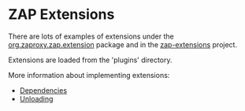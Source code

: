 # ZAP Extensions

There are lots of examples of extensions under the [org.zaproxy.zap.extension](https://github.com/zaproxy/zaproxy/tree/develop/src/org/zaproxy/zap/extension) package and in the [zap-extensions](https://github.com/zaproxy/zap-extensions/) project.

Extensions are loaded from the 'plugins' directory.

More information about implementing extensions:
  * [Dependencies](Dependencies)
  * [Unloading](ExtUnloading)